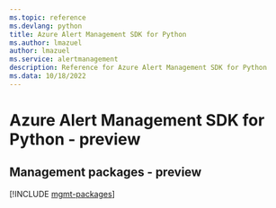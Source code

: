 ```yaml
---
ms.topic: reference
ms.devlang: python
title: Azure Alert Management SDK for Python
ms.author: lmazuel
author: lmazuel
ms.service: alertmanagement
description: Reference for Azure Alert Management SDK for Python
ms.data: 10/18/2022
---
```

# Azure Alert Management SDK for Python - preview

## Management packages - preview
[!INCLUDE [mgmt-packages](alert-management-mgmt-index.md)]